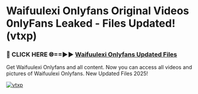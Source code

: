 # Waifuulexi Onlyfans Original Videos 0nlyFans Leaked - Files Updated! (vtxp)

<h3>🔴 CLICK HERE 🌐==►► <a href="https://tinyurl.com/ehrbuxhb" rel="nofollow">Waifuulexi Onlyfans Updated Files</a></h3>

Get Waifuulexi Onlyfans and all content. Now you can access all videos and pictures of Waifuulexi Onlyfans. New Updated Files 2025!

[![vtxp](https://i.imgur.com/lVYEuWS.gif)](https://tinyurl.com/ehrbuxhb)
